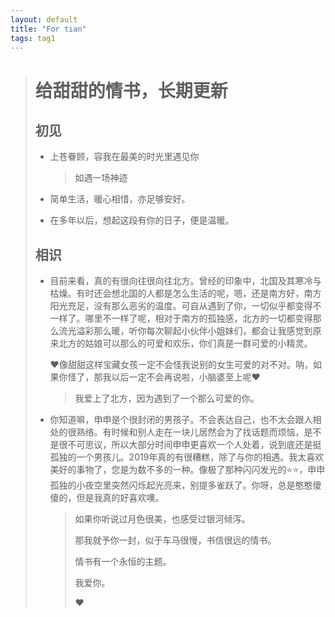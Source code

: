 ```yaml
---
layout: default
title: "For tian"
tags: tag1
---
```

> # 给甜甜的情书，长期更新
>
> ## 初见
>
> * 上苍眷顾，容我在最美的时光里遇见你
>     
>     > 如遇一场神迹
>     
>     
>     
> * 简单生活，暖心相惜，亦足够安好。
>
> * 在多年以后，想起这段有你的日子，便是温暖。
>
> ## 相识
>
> * 目前来看，真的有很向往很向往北方。曾经的印象中，北国及其寒冷与枯燥。有时还会想北国的人都是怎么生活的呢，嗯，还是南方好，南方阳光充足，没有那么恶劣的温度。可自从遇到了你，一切似乎都变得不一样了。哪里不一样了呢，相对于南方的孤独感，北方的一切都变得那么流光溢彩那么暖，听你每次聊起小伙伴小姐妹们，都会让我感觉到原来北方的姑娘可以那么的可爱和欢乐，你们真是一群可爱的小精灵。
>
>     ❤像甜甜这样宝藏女孩一定不会怪我说别的女生可爱的对不对。呐，如果你怪了，那我以后一定不会再说啦，小脑婆至上呢❤
>
>     
>
>     > 我爱上了北方，因为遇到了一个那么可爱的你。
>
>     
>
>     
>
> * 你知道嘛，申申是个很封闭的男孩子。不会表达自己，也不太会跟人相处的很熟络。有时候和别人走在一块儿居然会为了找话题而烦恼，是不是很不可思议，所以大部分时间申申更喜欢一个人处着，说到底还是挺孤独的一个男孩儿。2019年真的有很糟糕，除了与你的相遇。我太喜欢美好的事物了，您是为数不多的一种。像极了那种闪闪发光的⭐⭐，申申孤独的小夜空里突然闪烁起光亮来，别提多雀跃了。你呀，总是憨憨傻傻的，但是我真的好喜欢噢。
>
>     
>
>     > 如果你听说过月色很美，也感受过银河倾泻。
>     >
>     > 那我就予你一封，似于车马很慢，书信很远的情书。
>     >
>     > 情书有一个永恒的主题。
>     >
>     > 
>     >
>     > 我爱你。
>     >
>     > ❤

## 	

